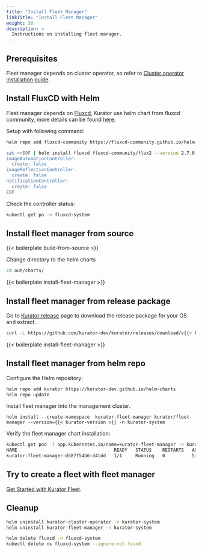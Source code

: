 ```yaml
---
title: "Install Fleet Manager"
linkTitle: "Install Fleet Manager"
weight: 30
description: >
  Instructions on installing fleet manager.
---
```


## Prerequisites

Fleet manager depends on cluster operator, so refer to [Cluster operator installation guide](/docs/setup/install-cluster-operator).

## Install FluxCD with Helm

Fleet manager depends on [Fluxcd](https://fluxcd.io/flux/), Kurator use helm chart from fluxcd community, more details can be found [here](https://github.com/fluxcd-community/helm-charts).

Setup with following command:

```bash
helm repo add fluxcd-community https://fluxcd-community.github.io/helm-charts

cat <<EOF | helm install fluxcd fluxcd-community/flux2 --version 2.7.0 -n fluxcd-system --create-namespace -f -
imageAutomationController:
  create: false
imageReflectionController:
  create: false
notificationController:
  create: false
EOF
```

Check the controller status:

```bash
kubectl get po -n fluxcd-system
```

## Install fleet manager from source

{{< boilerplate build-from-source >}}

Change directory to the helm charts

```bash
cd out/charts/
```

{{< boilerplate install-fleet-manager >}}

## Install fleet manager from release package

Go to [Kurator release](https://github.com/kurator-dev/kurator/releases) page to download the release package for your OS and extract.

```bash
curl -L https://github.com/kurator-dev/kurator/releases/download/v{{< kurator-version >}}/fleet-manager-{{< kurator-version >}}.tgz
```


{{< boilerplate install-fleet-manager >}}


## Install fleet manager from helm repo

Configure the Helm repository:

```bash
helm repo add kurator https://kurator-dev.github.io/helm-charts
helm repo update
```

Install fleet manager into the management cluster.

```console
helm install --create-namespace  kurator-fleet-manager kurator/fleet-manager --version={{< kurator-version >}} -n kurator-system 
```

Verify the fleet manager chart installation:

```bash
kubectl get pod -l app.kubernetes.io/name=kurator-fleet-manager -n kurator-system
NAME                                    READY   STATUS    RESTARTS   AGE
kurator-fleet-manager-d587f54b6-d4ldd   1/1     Running   0          53s
```

## Try to create a fleet with fleet manager

[Get Started with Kurator Fleet](/docs/fleet-manager/create-fleet).

## Cleanup

```bash
helm uninstall kurator-cluster-operator -n kurator-system
helm uninstall kurator-fleet-manager -n kurator-system
```

```bash
helm delete fluxcd -n fluxcd-system
kubectl delete ns fluxcd-system --ignore-not-found
```

